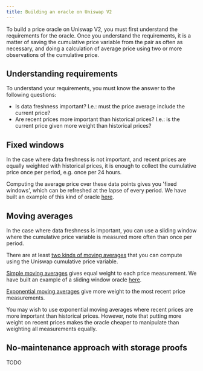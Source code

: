 ```yaml
---
title: Building an oracle on Uniswap V2
---
```


To build a price oracle on Uniswap V2, you must first understand the 
requirements for the oracle. Once you understand the requirements,
it is a matter of saving the cumulative price variable from the pair 
as often as necessary, and doing a calculation of average price
using two or more observations of the cumulative price.

## Understanding requirements

To understand your requirements, you must know the answer to the 
following questions:

- Is data freshness important? 
I.e.: must the price average include the current price?
- Are recent prices more important than historical prices? 
I.e.: is the current price given more weight than historical prices?

## Fixed windows

In the case where data freshness is not important, and recent prices are
equally weighted with historical prices, it is enough to 
collect the cumulative price once per period, e.g. once per 24 hours.

Computing the average price over these data points gives you 'fixed windows',
which can be refreshed at the lapse of every period. We have built
an example of this kind of oracle 
[here](https://github.com/Uniswap/uniswap-v2-periphery/blob/master/contracts/examples/ExampleOracleSimple.sol).

## Moving averages

In the case where data freshness is important, you can use a sliding
window where the cumulative price variable is measured more often 
than once per period.

There are at least
[two kinds of moving averages](https://www.investopedia.com/terms/m/movingaverage.asp#types-of-moving-averages) 
that you can compute using the Uniswap cumulative price variable.

[Simple moving averages](https://www.investopedia.com/terms/s/sma.asp) 
gives equal weight to each price measurement. We have built
an example of a sliding window oracle 
[here](https://github.com/Uniswap/uniswap-v2-periphery/blob/master/contracts/examples/ExampleSlidingWindowOracle.sol).

[Exponential moving averages](https://www.investopedia.com/terms/e/ema.asp) 
give more weight to the most recent price measurements.

You may wish to use exponential moving averages where recent prices
are more important than historical prices. However, note that
putting more weight on recent prices makes the oracle cheaper to manipulate
than weighting all measurements equally.

## No-maintenance approach with storage proofs

TODO